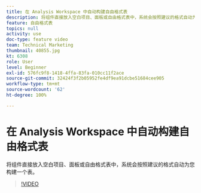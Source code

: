 ```yaml
---
title: 在 Analysis Workspace 中自动构建自由格式表
description: 将组件直接放入空白项目、面板或自由格式表中，系统会按照建议的格式自动为您构建一个表。
feature: 自由格式表
topics: null
activity: use
doc-type: feature video
team: Technical Marketing
thumbnail: 40855.jpg
kt: 6308
role: User
level: Beginner
exl-id: 576fc9f8-1418-4ffa-83fa-010cc11f2ace
source-git-commit: 32424f3f2b05952fe4df9ea91dcbe51684cee905
workflow-type: tm+mt
source-wordcount: '62'
ht-degree: 100%

---
```


# 在 Analysis Workspace 中自动构建自由格式表

将组件直接放入空白项目、面板或自由格式表中，系统会按照建议的格式自动为您构建一个表。

>[!VIDEO](https://video.tv.adobe.com/v/40855/?quality=12&learn=on)
